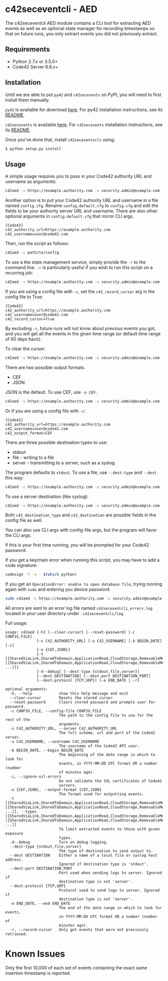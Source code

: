 # c42seceventcli - AED

The c42seceventcli AED module contains a CLI tool for extracting AED events as well as an optional state manager 
for recording timestamps so that on future runs, you only extract events you did not previously extract.

## Requirements

- Python 2.7.x or 3.5.0+
- Code42 Server 6.8.x+

## Installation
Until we are able to put `py42` and `c42secevents` on PyPI, you will need to first install them manually.

`py42` is available for download [here](https://confluence.corp.code42.com/pages/viewpage.action?pageId=61767969#py42%E2%80%93Code42PythonSDK-Downloads).
For py42 installation instructions, see its [README](https://stash.corp.code42.com/projects/SH/repos/lib_c42_python_sdk/browse/README.md).

`c42secevents` is available [here](https://confluence.corp.code42.com/display/LS/Security+Event+Extractor+-+Python).
For `c42secevents` installation instructions, see its [README](https://stash.corp.code42.com/projects/INT/repos/security-event-extractor/browse/README.md).

Once you've done that, install `c42seceventscli` using:

```bash
$ python setup.py install
```

## Usage

A simple usage requires you to pass in your Code42 authority URL and username as arguments:

```bash
c42aed -s https://example.authority.com -u security.admin@example.com
```
        
Another option is to put your Code42 authority URL and username in a file named `config.cfg`. 
Rename `config.default.cfg` to `config.cfg` and edit the fields to be your authority server URL and username.
There are also other optional arguments in `config.default.cfg` that mirror CLI args.

```buildoutcfg
[Code42]
c42_authority_url=https://example.authority.com
c42_username=user@code42.com
```

Then, run the script as follows:

```bash
c42aed -c path/to/config
```

To use a the state management service, simply provide the `-r` to the command line.
`-r` is particularly useful if you wish to run this script on a recurring job:

```bash
c42aed -s https://example.authority.com -u security.admin@example.com -r
```

If you are using a config file with `-c`, set the `c42_record_cursor` arg in the config file to True:

```buildoutcfg
[Code42]
c42_authority_url=https://example.authority.com
c42_username=user@code42.com
c42_record_cursor=True
```
By excluding `-r`, future runs will not know about previous events you got, and 
you will get all the events in the given time range (or default time range of 60 days back). 

To clear the cursor:

```bash
c42aed -s https://example.authority.com -u security.admin@example.com -r --clear-cursor
```
There are two possible output formats.

* CEF
* JSON

JSON is the default. To use CEF, use `-o CEF`:

```bash
c42aed -s https://example.authority.com -u security.admin@example.com -o CEF
```

Or if you are using a config file with `-c`:

```buildoutcfg
[Code42]
c42_authority_url=https://example.authority.com
c42_username=user@code42.com
c42_output_format=CEF
```

There are three possible destination types to use:

* stdout 
* file - writing to a file
* server - transmitting to a server, such as a syslog

The program defaults to `stdout`. To use a file, use `--dest-type` and `--dest` this way:

```bash
c42aed -s https://example.authority.com -u security.admin@example.com --dest-type file --dest name-of-file.txt
```

To use a server destination (like syslog):

```bash
c42aed -s https://example.authority.com -u security.admin@example.com --dest-type server --dest https://syslog.example.com
```

Both `c42_destination_type` and `c42_destination` are possible fields in the config file as well.

You can also use CLI args with config-file args, but the program will favor the CLI args.

If this is your first time running, you will be prompted for your Code42 password.

If you get a keychain error when running this script, you may have to add a code signature:

```bash
codesign -f -s - $(which python)
```

If you get an `OperationError: unable to open database file`, trying running again with `sudo` and entering you device password:

```bash
sudo c42aed -s https://example.authority.com -u security.admin@example.com
``` 

All errors are sent to an error log file named `c42seceventcli_errors.log` 
located in your user directory under `.c42seceventcli/log`.


Full usage:

```
usage: c42aed [-h] [--clear-cursor] [--reset-password] [-c CONFIG_FILE]
              [-s C42_AUTHORITY_URL] [-u C42_USERNAME] [-b BEGIN_DATE] [-i]
              [-o {CEF,JSON}]
              [-t [{SharedViaLink,SharedToDomain,ApplicationRead,CloudStorage,RemovableMedia,IsPublic} [{SharedViaLink,SharedToDomain,ApplicationRead,CloudStorage,RemovableMedia,IsPublic} ...]]]
              [-d--debug] [--dest-type {stdout,file,server}]
              [--dest DESTINATION] [--dest-port DESTINATION_PORT]
              [--dest-protocol {TCP,UDP}] [-e END_DATE | -r]

optional arguments:
  -h, --help            show this help message and exit
  --clear-cursor        Resets the stored cursor.
  --reset-password      Clears stored password and prompts user for password.
  -c CONFIG_FILE, --config-file CONFIG_FILE
                        The path to the config file to use for the rest of the
                        arguments.
  -s C42_AUTHORITY_URL, --server C42_AUTHORITY_URL
                        The full scheme, url and port of the Code42 server.
  -u C42_USERNAME, --username C42_USERNAME
                        The username of the Code42 API user.
  -b BEGIN_DATE, --begin BEGIN_DATE
                        The beginning of the date range in which to look for
                        events, in YYYY-MM-DD UTC format OR a number (number
                        of minutes ago).
  -i, --ignore-ssl-errors
                        Do not validate the SSL certificates of Code42
                        servers.
  -o {CEF,JSON}, --output-format {CEF,JSON}
                        The format used for outputting events.
  -t [{SharedViaLink,SharedToDomain,ApplicationRead,CloudStorage,RemovableMedia,IsPublic} [{SharedViaLink,SharedToDomain,ApplicationRead,CloudStorage,RemovableMedia,IsPublic} ...]], --types [{SharedViaLink,SharedToDomain,ApplicationRead,CloudStorage,RemovableMedia,IsPublic} [{SharedViaLink,SharedToDomain,ApplicationRead,CloudStorage,RemovableMedia,IsPublic} ...]]
                        To limit extracted events to those with given exposure
                        types.
  -d--debug             Turn on debug logging.
  --dest-type {stdout,file,server}
                        The type of destination to send output to.
  --dest DESTINATION    Either a name of a local file or syslog host address.
                        Ignored if destination type is 'stdout'.
  --dest-port DESTINATION_PORT
                        Port used when sending logs to server. Ignored if
                        destination type is not 'server'.
  --dest-protocol {TCP,UDP}
                        Protocol used to send logs to server. Ignored if
                        destination type is not 'server'.
  -e END_DATE, --end END_DATE
                        The end of the date range in which to look for events,
                        in YYYY-MM-DD UTC format OR a number (number of
                        minutes ago).
  -r, --record-cursor   Only get events that were not previously retrieved.
```

# Known Issues

Only the first 10,000 of each set of events containing the exact same insertion timestamp is reported.
